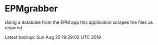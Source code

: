 # EPMgrabber
Using a database from the EPM app this application scrapes the files as required


Latest backup: Sun Aug 25 19:29:02 UTC 2019
